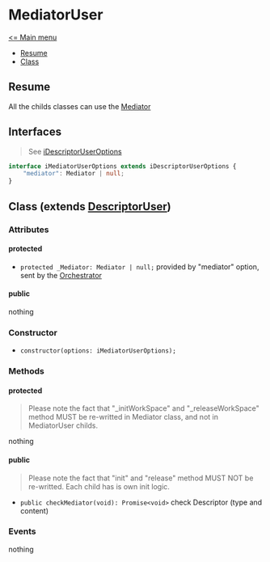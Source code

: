# MediatorUser

[<= Main menu](https://github.com/Psychopoulet/node-pluginsmanager-plugin)

* [Resume](#resume)
* [Class](#class-extends-descriptoruser)

## Resume

All the childs classes can use the [Mediator](./Mediator.md)

## Interfaces

> See [iDescriptorUserOptions](./DescriptorUser.md#interfaces)

```typescript
interface iMediatorUserOptions extends iDescriptorUserOptions {
	"mediator": Mediator | null;
}
```

## Class (extends [DescriptorUser](./DescriptorUser.md))

### Attributes

#### protected

  * ``` protected _Mediator: Mediator | null; ``` provided by "mediator" option, sent by the [Orchestrator](./Orchestrator.md)

#### public

nothing

### Constructor

  * ``` constructor(options: iMediatorUserOptions); ```

### Methods

#### protected

> Please note the fact that "_initWorkSpace" and "_releaseWorkSpace" method MUST be re-writted in Mediator class, and not in MediatorUser childs.

nothing

#### public

> Please note the fact that "init" and "release" method MUST NOT be re-writted. Each child has is own init logic.

  * ``` public checkMediator(void): Promise<void> ``` check Descriptor (type and content)

### Events

nothing
